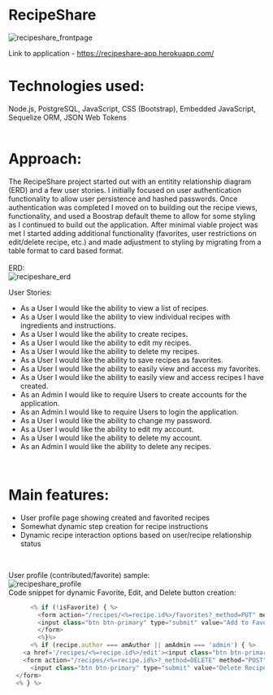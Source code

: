 # RecipeShare
![recipeshare_frontpage](https://user-images.githubusercontent.com/89054252/137150446-2568b9a1-1577-4175-a7ea-8c4ef70616b8.png)

Link to application - https://recipeshare-app.herokuapp.com/
<br>

# Technologies used:</br>
Node.js, PostgreSQL, JavaScript, CSS (Bootstrap), Embedded JavaScript, Sequelize ORM, JSON Web Tokens  
<br>

# Approach:
The RecipeShare project started out with an entitity relationship diagram (ERD) and a few user stories. I initially focused on user authentication functionality to allow user persistence and hashed passwords. Once authentication was completed I moved on to building out the recipe views, functionality, and used a Boostrap default theme to allow for some styling as I continued to build out the application. After minimal viable project was met I started adding additional functionality (favorites, user restrictions on edit/delete recipe, etc.) and made adjustment to styling by migrating from a table format to card based format.
<br>
<br>
ERD:
<br>
![recipeshare_erd](https://user-images.githubusercontent.com/89054252/137154588-dee3790d-13ff-4fd1-9454-48c28060f61e.png)
</br>

User Stories:
- As a User I would like the ability to view a list of recipes.
- As a User I would like the ability to view individual recipes with ingredients and instructions.
- As a User I would like the ability to create recipes.
- As a User I would like the ability to edit my recipes.
- As a User I would like the ability to delete my recipes.
- As a User I would like the ability to save recipes as favorites.
- As a User I would like the ability to easily view and access my favorites.
- As a User I would like the ability to easily view and access recipes I have created.
- As an Admin I would like to require Users to create accounts for the application.
- As an Admin I would like to require Users to login the application.
- As a User I would like the ability to change my password.
- As a User I would like the ability to edit my account.
- As a User I would like the ability to delete my account.
- As an Admin I would like the ability to delete any recipes.
<br>

# Main features:
- User profile page showing created and favorited recipes
- Somewhat dynamic step creation for recipe instructions
- Dynamic recipe interaction options based on user/recipe relationship status
<br>

User profile (contributed/favorite) sample:
<br>
![recipeshare_profile](https://user-images.githubusercontent.com/89054252/137161720-098786b3-b8fe-487f-aed3-28a6fbe44a62.png)
<br>
Code snippet for dynamic Favorite, Edit, and Delete button creation:
```js
      <% if (!isFavorite) { %>
        <form action="/recipes/<%=recipe.id%>/favorites?_method=PUT" method="POST">
        <input class="btn btn-primary" type="submit" value="Add to Favorites" />
        </form>
        <%}%>
      <% if (recipe.author === amAuthor || amAdmin === 'admin') { %>
    <a href='/recipes/<%=recipe.id%>/edit'><input class="btn btn-primary" type="button" value='Edit Recipe'/></a> 
    <form action="/recipes/<%=recipe.id%>?_method=DELETE" method="POST">
      <input class="btn btn-primary" type="submit" value="Delete Recipe" />
  </form> 
  <% } %>
  ```
  


